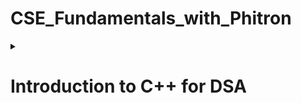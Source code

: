 # CSE_Fundamentals_with_Phitron
<details>
<summary>
  
# Introduction to C++ for DSA
</summary><blockquote>
  
<details>
<summary>
  
## 1-4 Setprecision in C++
</summary>
<p>Since a format specifier does not exist in C++, how can we set precision in a float value? For instance, If we want to shrink 2.568741 to 2.57, how can we do it?</p>
<h5>The method is as follows-</h5>
  
  ```c++
  float a;
  cin >> a;
  cout << fixed << setprecision(2) << a;
  ```
</details>
<details>
<summary>
  
## 1-6 min() and max() Built-in function in C++
</summary>
<p>In C++, the min() and max() functions can be used to find the minimum and maximum values between two or more variables. Here are two example usages:</p>
<h5>Between Two Numbers:</h5>
  
  ```c++
  int minimumValue = min(a, b);
  int maximumValue = max(a, b);
  ```
<h5>Among More Than Two Numbers:</h5>
  
  ```c++
  int minimumValue = min({a, b, c});
  int maximumValue = max({a, b, c});
  ```
 <p>Time Complexity - O(1)</p>
</details>
<details>
<summary>
  
## 1-7 swap() Built-in Function in C++
</summary>
<p>The swap() function in C++ is used to exchange the values of two variables.</p>
<h5>Syntax-</h5>
  
  ```c++
  swap(a, b);
  ```
</details>
<details>
<summary>
  
## 1-8 String Input and Output in C++
</summary>
<p>cin object reads input until the next whitespace character (e.g., space, tab, or newline). To read an entire line of input, we can use getline()</p>
<h5>Syntax 1-</h5>
  
  ```c++
  char S[100];
  cin.getline(S, 100);
  ```
<h5>Syntax 2-</h5>
  
  ```c++
  string S;
  getline(cin, S);
  ```
<p>It's important to note that getline() reads input until a newline character is encountered, but it discards the newline character itself. If you need to process the newline character, you can use <strong>cin.ignore()</strong> or handle it separately.</p>
</details>
<details>
<summary>
  
## 2-3 Create Dynamic Array
</summary>
<p>To create a dynamic array in C++, we can use pointers and allocate memory on the heap using the new operator. Here's an example of creating a dynamic array:</p>
  
  ```c++
  int* dynamicArray = new int[size];
  ```
<h5>To Delete an array:</h5>
  
  ```c++
  delete[] dynamicArray;
  ```
</details>
<details>
<summary>
  
## 2-6 Return Dynamic Array from Function
</summary>
<p>It's important to note that directly returning a static array from a function is not possible because the lifetime of a static array is limited to the scope in which it is defined. This means that when a function finishes its work, the static array, along with all the variables declared inside it, will be deleted from the stack memory.</p>
<p>If we want to return an array from a function, we must have to make a dynamic array. Moreover, the return type of the function will be a pointer (*).</p>
<h5>Syntax below:</h5>
  
  ```c++
  int *dynamicArrayFun()
    {
      int *ary = new int[5];
      for (int i = 0; i < 5; i++)
      {
        ary[i] = i;
      }
    }
    int main()
    {
      int *myArray = dynamicArrayFun();
      return 0;
    }
  ```
<h5>To Delete an array:</h5>
  
  ```c++
  delete[] myArray;
  ```
</details>
<details>
<summary>
  
## 3-5 Return Object from Function
</summary>
<p>Unlike returning an array, we don't need to make it dynamic. We can return an object from a function, even if it is a static object.</p>
<h3>Syntax for returning a static object:</h3>
  
  ```c++
  class MyClass
    {
    public:
      int val_1;
      int val_2;
      MyClass(int val_1, int val_2)
      {
        this->val_1 = val_1;
        this->val_2 = val_2;
      }
    };
    MyClass myFun()
    {
      MyClass obj(5, 10);
      return obj;
    }
 int main()
   {
     MyClass obj = myFun();
     cout << obj.val_1 << " " << obj.val_2;
     return 0;
   }
  ```
<h3>Syntax for returning a dynamic object:</h3>
<p>To return a dynamic object, we can apply two approach</p>
<h5>Syntax 1 (Similar to the dynamic array method):</h5>
  
  ```c++
 class MyClass
  {
   public:
    int val_1;
    int val_2;
    MyClass(int val_1, int val_2)
     {
      this->val_1 = val_1;
      this->val_2 = val_2;
     }
   };

 MyClass *myFun()
  {
     MyClass *dynamicObj = new MyClass(50, 100);
     return dynamicObj;
    }

 int main()
  {
      MyClass *obj = myFun();
      cout << obj->val_1 << " " << obj->val_2;
      return 0;
   }
  ```
<h5>Syntax 2:</h5>
  
  ```c++
  class MyClass
  {
  public:
      int val_1;
      int val_2;
      MyClass(int val_1, int val_2)
      {
          this->val_1 = val_1;
          this->val_2 = val_2;
      }
  };

  MyClass myFun()
  {
      MyClass *dynamicObj = new MyClass(50, 100);
      return *dynamicObj;
  }

  int main()
  {
      MyClass obj = myFun();
      cout << obj.val_1 << " " << obj.val_2;
      return 0;
  }
  ```
  
</details>

<details>
<summary>
  
## 3-7 Access Values of Dynamic Object
</summary>
<p>To access the values of a dynamic object in C++, you need to use the arrow operator (->) with the pointer to the object.</p>
<h5>Syntax:</h5>
  
  ```c++
  MyClass* dynamicObj = new MyClass(50, 100);
  cout << dynamicObj->val_1 << " " << dynamicObj->val_2;
  ```
<p>There is an alternative approach, first we can dereferenced using the * operator to obtain the underlying object. Then, we can use the dot operator (.) to access the members of the object.</p>
<h5>Syntax:</h5>
  
  ```c++
  MyClass* dynamicObj = new MyClass(50, 100);
  cout << (*dynamicObj).val_1 << " " << (*dynamicObj).val_2;
  ```
</details>
<details>
<summary>
  
## 3-8 sort() Function in C++

</summary>
<h5>Basic Syntax:</h5>
  
  ```c++
  sort(a, a + n);
  ```
<p>The sort() function in C++ is used to sort elements in a given range. It has three parts - <strong>start_iterator</strong>, <strong>end_iterator</strong> and <strong>comparison_operator</strong>. Comparison_operator is an optional parameter to specify the custom comparison function or predicate. If not provided, the default < operator is used for sorting in ascending order.</p>
<p>Bear in mind, When we call <strong>sort(a, a+n)</strong>, the range to be sorted includes the elements from <strong>a</strong> (inclusive) up to <strong>a+n</strong> (exclusive). In other words, the <strong>sort()</strong> function sorts the elements before the end iterator <strong>a + n</strong>. If we call <strong>sort(a, a+5)</strong>, it will sort before <strong>a+5</strong></p>
<h5>Here is a picture for better understanding</h5>
<img src="https://i.ibb.co/9T2d7Rq/Capture.png" alt="Sort picture" style="width:500px;height:142px;">
<p><strong>Time complexity: </strong> Time complexity of <strong>sort()</strong> function is <strong>O(N log N)</strong>, which is better than <strong>selection sort</strong></p>
</details>
  
  
<details>
<summary>
  
# Header
</summary>
<p>
</details>
  
</blockquote></details>
